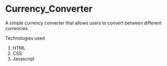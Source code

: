# Currency_Converter 

A simple currency converter that allows users to convert between different currencies.

Technologies used 
1. HTML
2. CSS
3. Javascript
